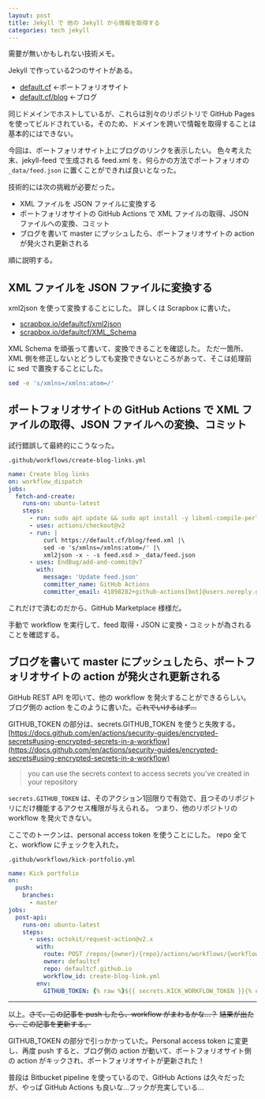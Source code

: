 ```yaml
---
layout: post
title: Jekyll で 他の Jekyll から情報を取得する
categories: tech jekyll
---
```


需要が無いかもしれない技術メモ。

Jekyll で作っている2つのサイトがある。
- [default.cf](https://default.cf/) ←ポートフォリオサイト
- [default.cf/blog](https://default.cf/blog/) ←ブログ

同じドメインでホストしているが、これらは別々のリポジトリで GitHub Pages を使ってビルドされている。そのため、ドメインを跨いで情報を取得することは基本的にはできない。

今回は、ポートフォリオサイト上にブログのリンクを表示したい。
色々考えた末、jekyll-feed で生成される feed.xml を、何らかの方法でポートフォリオの `_data/feed.json` に置くことができれば良いとなった。

技術的には次の挑戦が必要だった。
- XML ファイルを JSON ファイルに変換する
- ポートフォリオサイトの GitHub Actions で XML ファイルの取得、JSON ファイルへの変換、コミット
- ブログを書いて master にプッシュしたら、ポートフォリオサイトの action が発火され更新される

順に説明する。


## XML ファイルを JSON ファイルに変換する

xml2json を使って変換することにした。
詳しくは Scrapbox に書いた。

- [scrapbox.io/defaultcf/xml2json](https://scrapbox.io/defaultcf/xml2json)
- [scrapbox.io/defaultcf/XML_Schema](https://scrapbox.io/defaultcf/XML_Schema)

XML Schema を頑張って書いて、変換できることを確認した。
ただ一箇所、XML 側を修正しないとどうしても変換できないところがあって、そこは処理前に sed で置換することにした。
```bash
sed -e 's/xmlns=/xmlns:atom=/'
```


## ポートフォリオサイトの GitHub Actions で XML ファイルの取得、JSON ファイルへの変換、コミット
試行錯誤して最終的にこうなった。

`.github/workflows/create-blog-links.yml`
```yaml
name: Create blog links
on: workflow_dispatch
jobs:
  fetch-and-create:
    runs-on: ubuntu-latest
    steps:
      - run: sudo apt update && sudo apt install -y libxml-compile-perl libjson-xs-perl
      - uses: actions/checkout@v2
      - run: |
          curl https://default.cf/blog/feed.xml |\
          sed -e 's/xmlns=/xmlns:atom=/' |\
          xml2json -x - -s feed.xsd > _data/feed.json
      - uses: EndBug/add-and-commit@v7
        with:
          message: 'Update feed.json'
          committer_name: GitHub Actions
          committer_email: 41898282+github-actions[bot]@users.noreply.github.com
```

これだけで済むのだから、GitHub Marketplace 様様だ。

手動で workflow を実行して、feed 取得・JSON に変換・コミットが為されることを確認する。


## ブログを書いて master にプッシュしたら、ポートフォリオサイトの action が発火され更新される
GitHub REST API を叩いて、他の workflow を発火することができるらしい。
ブログ側の action をこのように書いた。~~これでいけるはず...~~

GITHUB_TOKEN の部分は、secrets.GITHUB_TOKEN を使うと失敗する。
[https://docs.github.com/en/actions/security-guides/encrypted-secrets#using-encrypted-secrets-in-a-workflow](https://docs.github.com/en/actions/security-guides/encrypted-secrets#using-encrypted-secrets-in-a-workflow)

> you can use the secrets context to access secrets you've created in your repository

`secrets.GITHUB_TOKEN` は、そのアクション1回限りで有効で、且つそのリポジトリにだけ機能するアクセス権限が与えられる。
つまり、他のリポジトリの workflow を発火できない。

ここでのトークンは、personal access token を使うことにした。
repo 全てと、workflow にチェックを入れた。

`.github/workflows/kick-portfolio.yml`
```yaml
name: Kick portfolio
on:
  push:
    branches:
      - master
jobs:
  post-api:
    runs-on: ubuntu-latest
    steps:
      - uses: octokit/request-action@v2.x
        with:
          route: POST /repos/{owner}/{repo}/actions/workflows/{workflow_id}/dispatches
          owner: defaultcf
          repo: defaultcf.github.io
          workflow_id: create-blog-link.yml
        env:
          GITHUB_TOKEN: {% raw %}${{ secrets.KICK_WORKFLOW_TOKEN }}{% endraw %}
```

---

以上。~~さて、この記事を push したら、workflow がまわるかな...？~~
~~結果が出たら、この記事を更新する。~~

GITHUB_TOKEN の部分で引っかかっていた。Personal access token に変更し、再度 push すると、ブログ側の action が動いて、ポートフォリオサイト側の action がキックされ、ポートフォリオサイトが更新された！

普段は Bitbucket pipeline を使っているので、GitHub Actions は久々だったが、やっぱ GitHub Actions も良いな...フックが充実している...
